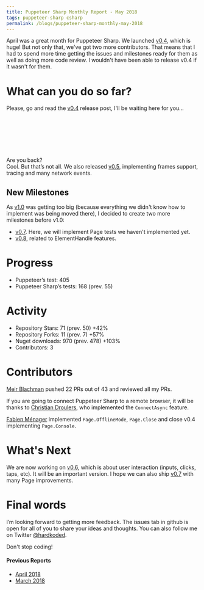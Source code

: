 ```yaml
---
title: Puppeteer Sharp Monthly Report - May 2018
tags: puppeteer-sharp csharp
permalink: /blogs/puppeteer-sharp-monthly-may-2018
---
```

 
April was a great month for Puppeteer Sharp. We launched [v0.4](http://www.hardkoded.com/blogs/puppeteer-sharp-v04-is-here), which is huge! But not only that, we've got two more contributors. That means that I had to spend more time getting  the issues and milestones ready for them as well as doing more code review. I wouldn't have been able to release v0.4 if it wasn't for them.

# What can you do so far?

Please, go and read the [v0.4](http://www.hardkoded.com/blogs/puppeteer-sharp-v04-is-here) release post, I'll be waiting here for you...
<br/>
<br/>
<br/>
<br/>
<br/>
<br/>
<br/>
<br/>
Are you back?  
Cool. But that’s not all. We also released [v0.5](https://github.com/kblok/puppeteer-sharp/releases/tag/v0.5), implementing frames support, tracing and many network events.

## New Milestones

As [v1.0](https://github.com/kblok/puppeteer-sharp/projects/4) was getting too big (because everything we didn't know how to implement was being moved there), I decided to create two more milestones before v1.0:

* [v0.7](https://github.com/kblok/puppeteer-sharp/projects/12). Here, we will implement Page tests we haven't implemented yet.
* [v0.8](https://github.com/kblok/puppeteer-sharp/projects/13), related to ElementHandle features.

# Progress

* Puppeteer’s test: 405
* Puppeteer Sharp’s tests: 168 (prev. 55)

# Activity 

* Repository Stars: 71 (prev. 50) +42%
* Repository Forks: 11 (prev. 7) +57%
* Nuget downloads: 970 (prev. 478) +103%
* Contributors: 3

# Contributors

[Meir Blachman](https://www.twitter.com/MeirBlachman) pushed 22 PRs out of 43 and reviewed all my PRs.

If you are going to connect Puppeteer Sharp to a remote browser, it will be thanks to [Christian Droulers](https://twitter.com/cdroulers), who implemented the `ConnectAsync` feature.

[Fabien Ménager](https://twitter.com/phenxdesign) implemented `Page.OfflineMode`, `Page.Close` and close v0.4 implementing `Page.Console`. 

# What's Next

We are now working on [v0.6](https://github.com/kblok/puppeteer-sharp/projects/5), which is about user interaction (inputs, clicks, taps, etc). It will be an important version. I hope we can also ship [v0.7](https://github.com/kblok/puppeteer-sharp/projects/12) with many Page improvements.

# Final words

I’m looking forward to getting more feedback. The issues tab in github is open for all of you to share your ideas and thoughts. You can also follow me on Twitter [@hardkoded](https://www.twitter.com/hardkoded).

Don't stop coding!

#### Previous Reports
 * [April 2018](http://www.hardkoded.com/blogs/puppeteer-sharp-monthly-april-2018)
 * [March 2018](http://www.hardkoded.com/blogs/puppeteer-sharp-monthly-march-2018)


